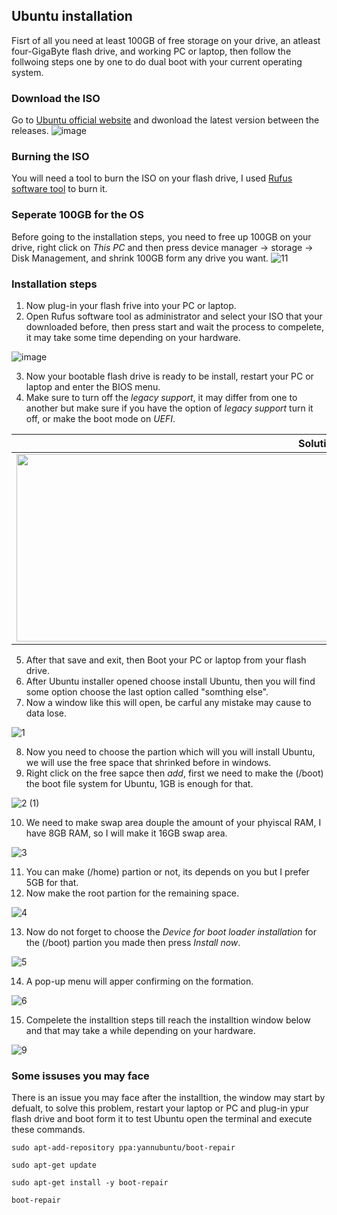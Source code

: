 ## Ubuntu installation
Fisrt of all you need at least 100GB of free storage on your drive, an atleast four-GigaByte flash drive, and working PC or laptop, then follow the follwoing steps one by one to do dual boot with your current operating system.
### Download the ISO
Go to [Ubuntu official website](https://ubuntu.com/download/desktop) and dwonload the latest version between the releases.
![image](https://user-images.githubusercontent.com/64384499/134730757-4a0a5e95-6b77-461d-aaa3-e8b717a08cc6.png)
### Burning the ISO
You will need a tool to burn the ISO on your flash drive, I used [Rufus software tool](https://rufus.ie/en/) to burn it.
### Seperate 100GB for the OS
Before going to the installation steps, you need to free up 100GB on your drive, right click on _This PC_ and then press device manager -> storage -> Disk Management, and shrink 100GB form any drive you want.
![11](https://user-images.githubusercontent.com/64384499/135486407-967c47ba-a213-47b7-8789-9158066e889d.PNG)
### Installation steps
1. Now plug-in your flash frive into your PC or laptop.
2. Open Rufus software tool as administrator and select your ISO that your downloaded before, then press start and wait the process to compelete, it may take some time depending on your hardware.

![image](https://user-images.githubusercontent.com/64384499/134745909-bf6851c2-cba0-42d3-ba2d-fbd76f99167a.png) 

3. Now your bootable flash drive is ready to be install, restart your PC or laptop and enter the BIOS menu.
4. Make sure to turn off the _legacy support_, it may differ from one to another but make sure if you have the option of _legacy support_ turn it off, or make the boot mode on _UEFI_.

Solution one             |  Solution two  
:-------------------------:|:-------------------------:
<img src="https://user-images.githubusercontent.com/64384499/134746461-65d8d20f-fda4-425b-906e-718d64fef3fb.png" width="1000" height="300"> |  <img src="https://user-images.githubusercontent.com/64384499/134746636-3a18e9b9-16c9-46db-8b94-b5c165e1210b.png" width="900" height="300">

5. After that save and exit, then Boot your PC or laptop from your flash drive.
6. After Ubuntu installer opened choose install Ubuntu, then you will find some option choose the last option called "somthing else".
7. Now a window like this will open, be carful any mistake may cause to data lose.

![1](https://user-images.githubusercontent.com/64384499/134747542-4f2d59a5-c123-4c9a-8699-da37fa1a87ad.png)

8. Now you need to choose the partion which will you will install Ubuntu, we will use the free space that shrinked before in windows.
9. Right click on the free sapce then _add_, first we need to make the (/boot) the boot file system for Ubuntu, 1GB is enough for that.

![2 (1)](https://user-images.githubusercontent.com/64384499/135488592-549241fd-8609-4408-9f2d-7a9be5caaa12.png)

10. We need to make swap area douple the amount of your phyiscal RAM, I have 8GB RAM, so I will make it 16GB swap area.

![3](https://user-images.githubusercontent.com/64384499/135488886-03835b83-a511-4f23-9bec-a089989f2175.png)

11. You can make (/home) partion or not, its depends on you but I prefer 5GB for that.
12. Now make the root partion for the remaining space.

![4](https://user-images.githubusercontent.com/64384499/135489295-869cf189-e75b-489d-993a-4c1843eaa6b1.png)

13. Now do not forget to choose the _Device for boot loader installation_ for the (/boot) partion you made then press _Install now_.

![5](https://user-images.githubusercontent.com/64384499/135489517-818beb58-8f57-461b-886e-3295e26c1921.png)

14. A pop-up menu will apper confirming on the formation.

![6](https://user-images.githubusercontent.com/64384499/135489816-957ce378-8746-4a6b-97a0-c5b7f2bf9481.png)

15. Compelete the installtion steps till reach the installtion window below and that may take a while depending on your hardware.

![9](https://user-images.githubusercontent.com/64384499/135490064-724607e0-4f77-47f3-a96e-614159eaae0c.png)

### Some issuses you may face
There is an issue you may face after the installtion, the window may start by defualt, to solve this problem, restart your laptop or PC and plug-in ypur flash drive and boot form it to test Ubuntu open the terminal and execute these commands.

```
sudo apt-add-repository ppa:yannubuntu/boot-repair

sudo apt-get update

sudo apt-get install -y boot-repair

boot-repair
```



